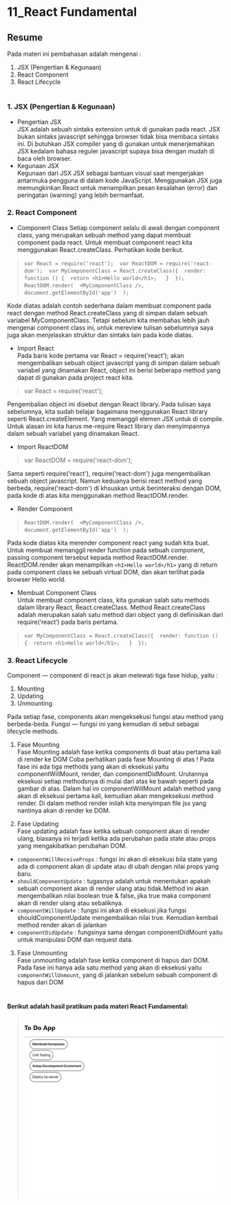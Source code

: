 # 11_React Fundamental

## Resume
Pada materi ini pembahasan adalah mengenai :

1. JSX (Pengertian & Kegunaan)
2. React Component
3. React Lifecycle

#
### 1. JSX (Pengertian & Kegunaan)
* Pengertian JSX
<br>JSX adalah sebuah sintaks extension untuk di gunakan pada react. JSX bukan sintaks javascript sehingga browser tidak bisa membaca sintaks ini. Di butuhkan JSX compiler yang di gunakan untuk menerjemahkan JSX kedalam bahasa reguler javascript supaya bisa dengan mudah di baca oleh browser.
* Kegunaan JSX
<br> Kegunaan dari JSX JSX sebagai bantuan visual saat mengerjakan antarmuka pengguna di dalam kode JavaScript. Menggunakan JSX juga memungkinkan React untuk menampilkan pesan kesalahan (error) dan peringatan (warning) yang lebih bermanfaat.

### 2. React Component
* Component Class
Setiap component selalu di awali dengan component class, yang merupakan sebuah method yang dapat membuat component pada react. Untuk membuat component react kita menggunakan React.createClass. Perhatikan kode berikut.
 > `var React = require('react'); 
var ReactDOM = require('react-dom'); 
var MyComponentClass = React.createClass({ 
  render: function () { 
    return <h1>Hello world</h1>;  
  } 
});
ReactDOM.render( 
  <MyComponentClass />, 
  document.getElementById('app') 
);`

Kode diatas adalah contoh sederhana dalam membuat component pada react dengan method React.createClass yang di simpan dalam sebuah variabel MyComponentClass. Tetapi sebelum kita membahas lebih jauh mengenai component class ini, untuk mereview tulisan sebelumnya saya juga akan menjelaskan struktur dan sintaks lain pada kode diatas.

* Import React
<br>Pada baris kode pertama var React = require('react'); akan mengembalikan sebuah object javascript yang di simpan dalam sebuah variabel yang dinamakan React, object ini berisi beberapa method yang dapat di gunakan pada project react kita.
> var React = require('react');

Pengembalian object ini disebut dengan React library. Pada tulisan saya sebelumnya, kita sudah belajar bagaimana menggunakan React library seperti React.createElement. Yang memanggil elemen JSX untuk di compile. Untuk alasan ini kita harus me-require React library dan menyimpannya dalam sebuah variabel yang dinamakan React.

* Import ReactDOM
> var ReactDOM = require('react-dom');

Sama seperti require('react'), require('react-dom') juga mengembalikan sebuah object javascript. Namun keduanya berisi react method yang berbeda, require('react-dom') di khsuskan untuk berinteraksi dengan DOM, pada kode di atas kita menggunakan method ReactDOM.render.

* Render Component
> `ReactDOM.render( 
  <MyComponentClass />, 
  document.getElementById('app') 
);`

Pada kode diatas kita merender component react yang sudah kita buat. Untuk membuat memanggil render function pada sebuah component, passing component tersebut kepada method ReactDOM.render. ReactDOM.render akan menampilkan `<h1>Hello world</h1>` yang di return pada component class ke sebuah virtual DOM, dan akan terlihat pada browser Hello world.

* Membuat Component Class
<br>Untuk membuat component class, kita gunakan salah satu methods dalam library React, React.createClass. Method React.createClass adalah merupakan salah satu method dari object yang di definisikan dari require(‘react’) pada baris pertama.

>`var MyComponentClass = React.createClass({ 
  render: function () { 
    return <h1>Hello world</h1>;  
  } 
});`

### 3. React Lifecycle
Component — component di react js akan melewati tiga fase hidup, yaitu :
1. Mounting
2. Updating
3. Unmounting

Pada setiap fase, components akan mengeksekusi fungsi atau method yang berbeda-beda.
Fungsi — fungsi ini yang kemudian di sebut sebagai lifecycle methods.

1. Fase Mounting
<br> Fase Mounting adalah fase ketika components di buat atau pertama kali di render ke DOM
Coba perhatikan pada fase Mounting di atas !
Pada fase ini ada tiga methods yang akan di eksekusi yaitu componentWillMount, render, dan componentDidMount.
Urutannya eksekusi setiap methodsnya di mulai dari atas ke bawah seperti pada gambar di atas.
Dalam hal ini componentWillMount adalah method yang akan di eksekusi pertama kali, kemudian akan mengeksekusi method render.
Di dalam method render inilah kita menyimpan file jsx yang nantinya akan di render ke DOM.

2. Fase Updating
<br>Fase updating adalah fase ketika sebuah component akan di render ulang, biasanya ini terjadi ketika ada perubahan pada state atau props yang mengakibatkan perubahan DOM.
* `componentWillReceiveProps` : fungsi ini akan di eksekusi bila state yang ada di component akan di update atau di ubah dengan nilai props yang baru.
* `shouldComponentUpdate` : tugasnya adalah untuk menentukan apakah sebuah component akan di render ulang atau tidak.Method ini akan mengembalikan nilai boolean true & false, jika true maka component akan di render ulang atau sebaliknya.
* `componentWillUpdate` : fungsi ini akan di eksekusi jika fungsi shouldComponentUpdate mengembalikan nilai true.
Kemudian kembali method render akan di jalankan
* `componentDidUpdate` : fungsinya sama dengan componentDidMount yaitu untuk manipulasi DOM dan request data.
3. Fase Unmounting
<br>Fase unmounting adalah fase ketika component di hapus dari DOM.
Pada fase ini hanya ada satu method yang akan di eksekusi yaitu `componentWillUnmount`, yang di jalankan sebelum sebuah component di hapus dari DOM

#
#### Berikut adalah hasil pratikum pada materi React Fundamental:
><img src=".\screenshots\Tgs-React_Fundamental.png">